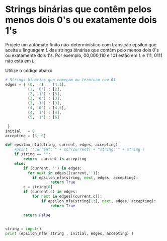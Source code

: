 # Strings binárias que contêm pelos menos dois 0's ou exatamente dois 1's
Projete um autômato finito não-determinístico com transição epsilon que aceita a linguagem *L* das strings binárias que contêm  pelo menos dois 0's ou exatamente dois 1's. Por exemplo, 00,000,110 e 101 estão em *L* e 111, 0111 não está em *L*.

Utilize o código abaixo
```Python
# Strings binárias que começam ou terminam com 01
edges = { (0, '') :  [4,1],
          (1, '0') : [2], 
          (2, '1') : [3],
          (3, '0') : [3],
          (3, '1') : [3],
          (4, '0') : [4,5],
          (4, '1') : [4],       
          (5, '1') : [6]

 }
initial   = 0
accepting = [3, 6] 

def epsilon_nfa(string, current, edges, accepting): 
    #print ("current: " + str(current) + "string: " + string )    
    if string == "":
        return  current in accepting       
    else:
        if (current, '') in edges:
          for next in edges[(current,'')]:
            if epsilon_nfa(string, next, edges, accepting):
                    return True
        c = string[0]
        if (current,c) in edges:
            for next in edges[(current,c)]:
                if epsilon_nfa(string[1:], next, edges, accepting):
                    return True
        
        return False
        

string = input()
print (epsilon_nfa( string , initial, edges, accepting) )         

```
